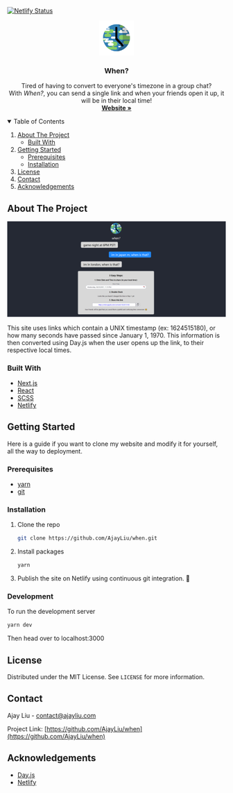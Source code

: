[![Netlify Status](https://api.netlify.com/api/v1/badges/f22d3f94-2eec-4c0c-9315-85ca19a723e7/deploy-status)](https://app.netlify.com/sites/when/deploys)

<p align="center">
  <a href="https://github.com/AjayLiu/when">
    <img src="public/img/when.png" alt="Logo" width="80" height="80">
  </a>

  <h3 align="center">When?</h3>

  <p align="center">      
    Tired of having to convert to everyone's timezone in a group chat?
    <br />
    With <em>When?</em>, you can send a single link and when your friends open it up, it will be in     their local time!
    <br />
    <a href="https://when.ajayliu.com"><strong>Website »</strong></a>
</p>



<!-- TABLE OF CONTENTS -->
<details open="open">
  <summary>Table of Contents</summary>
  <ol>
    <li>
      <a href="#about-the-project">About The Project</a>
      <ul>
        <li><a href="#built-with">Built With</a></li>
      </ul>
    </li>
    <li>
      <a href="#getting-started">Getting Started</a>
      <ul>
        <li><a href="#prerequisites">Prerequisites</a></li>
        <li><a href="#installation">Installation</a></li>
      </ul>
    </li>
    <li><a href="#license">License</a></li>
    <li><a href="#contact">Contact</a></li>
    <li><a href="#acknowledgements">Acknowledgements</a></li>
  </ol>
</details>



<!-- ABOUT THE PROJECT -->
## About The Project

<img src="preview.png"></img>

This site uses links which contain a UNIX timestamp (ex: 1624515180), or how many seconds have passed since January 1, 1970. This information is then converted using Day.js when the user opens up the link, to their respective local times. 

### Built With
* [Next.js](https://nextjs.org/)
* [React](https://reactjs.org/)
* [SCSS](https://sass-lang.com/)
* [Netlify](https://www.netlify.com/)


<!-- GETTING STARTED -->
## Getting Started

Here is a guide if you want to clone my website and modify it for yourself, all the way to deployment.

### Prerequisites

* [yarn](https://yarnpkg.com/)
* [git](https://git-scm.com/)

### Installation

1. Clone the repo
   ```sh
   git clone https://github.com/AjayLiu/when.git
   ```
2. Install packages
   ```sh
   yarn
   ```
4. Publish the site on Netlify using continuous git integration. :tada:

### Development

To run the development server
   ```sh
   yarn dev
   ```
Then head over to localhost:3000

<!-- LICENSE -->
## License

Distributed under the MIT License. See `LICENSE` for more information.



<!-- CONTACT -->
## Contact

Ajay Liu - contact@ajayliu.com

Project Link: [https://github.com/AjayLiu/when](https://github.com/AjayLiu/when)



<!-- ACKNOWLEDGEMENTS -->
## Acknowledgements
* [Day.js](https://day.js.org/)
* [Netlify](https://www.netlify.com/)
